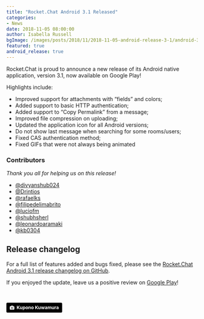 ```yaml
---
title: "Rocket.Chat Android 3.1 Released"
categories:
- News
date: 2018-11-05 08:00:00
author: Isabella Russell
bgImage: /images/posts/2018/11/2018-11-05-android-release-3-1/android-3-1-cover.jpg
featured: true
android_release: true
---
```


Rocket.Chat is proud to announce a new release of its Android native application, version 3.1, now available on Google Play!

Highlights include:

- Improved support for attachments with “fields” and colors;
- Added support to basic HTTP authentication;
- Added support to “Copy Permalink” from a message;
- Improved file compression on uploading;
- Updated the application icon for all Android versions;
- Do not show last message when searching for some rooms/users;
- Fixed CAS authentication method;
- Fixed GIFs that were not always being animated

### Contributors

_Thank you all for helping us on this release!_

* [@divyanshub024](https://github.com/divyanshub024)
* [@Drintios](https://github.com/Drintios)
* [@rafaelks](https://github.com/rafaelks)
* [@filipedelimabrito](https://github.com/filipedelimabrito)
* [@luciofm](https://github.com/luciofm)
* [@shubhsherl](https://github.com/shubhsherl)
* [@leonardoaramaki](https://github.com/leonardoaramaki)
* [@kb0304](https://github.com/kb0304)

## Release changelog

For a full list of features added and bugs fixed, please see the [Rocket.Chat Android 3.1 release changelog on GitHub](https://github.com/RocketChat/Rocket.Chat.Android/releases/tag/v3.1.0).

If you enjoyed the update, leave us a positive review on [Google Play](https://play.google.com/store/apps/details?id=chat.rocket.android&hl=pt_BR)!

<br/>

<a style="background-color:black;color:white;text-decoration:none;padding:4px 6px;font-family:-apple-system, BlinkMacSystemFont, &quot;San Francisco&quot;, &quot;Helvetica Neue&quot;, Helvetica, Ubuntu, Roboto, Noto, &quot;Segoe UI&quot;, Arial, sans-serif;font-size:12px;font-weight:bold;line-height:1.2;display:inline-block;border-radius:3px" href="https://unsplash.com/@kuponokuwamura?utm_medium=referral&amp;utm_campaign=photographer-credit&amp;utm_content=creditBadge" target="_blank" rel="noopener noreferrer" title="Download free do whatever you want high-resolution photos from Kupono Kuwamura"><span style="display:inline-block;padding:2px 3px"><svg xmlns="http://www.w3.org/2000/svg" style="height:12px;width:auto;position:relative;vertical-align:middle;top:-1px;fill:white" viewBox="0 0 32 32"><title>unsplash-logo</title><path d="M20.8 18.1c0 2.7-2.2 4.8-4.8 4.8s-4.8-2.1-4.8-4.8c0-2.7 2.2-4.8 4.8-4.8 2.7.1 4.8 2.2 4.8 4.8zm11.2-7.4v14.9c0 2.3-1.9 4.3-4.3 4.3h-23.4c-2.4 0-4.3-1.9-4.3-4.3v-15c0-2.3 1.9-4.3 4.3-4.3h3.7l.8-2.3c.4-1.1 1.7-2 2.9-2h8.6c1.2 0 2.5.9 2.9 2l.8 2.4h3.7c2.4 0 4.3 1.9 4.3 4.3zm-8.6 7.5c0-4.1-3.3-7.5-7.5-7.5-4.1 0-7.5 3.4-7.5 7.5s3.3 7.5 7.5 7.5c4.2-.1 7.5-3.4 7.5-7.5z"></path></svg></span><span style="display:inline-block;padding:2px 3px">Kupono Kuwamura</span></a>
